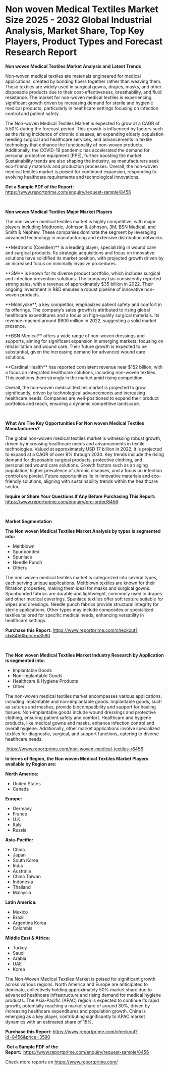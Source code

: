 <p><h1>Non woven Medical Textiles Market Size 2025 - 2032 Global Industrial Analysis, Market Share, Top Key Players, Product Types and Forecast Research Report</h1></p><p><strong>Non woven Medical Textiles Market Analysis and Latest Trends</strong></p>
<p><p>Non-woven medical textiles are materials engineered for medical applications, created by bonding fibers together rather than weaving them. These textiles are widely used in surgical gowns, drapes, masks, and other disposable products due to their cost-effectiveness, breathability, and fluid resistance. The market for non-woven medical textiles is experiencing significant growth driven by increasing demand for sterile and hygienic medical products, particularly in healthcare settings focusing on infection control and patient safety.</p><p>The Non-woven Medical Textiles Market is expected to grow at a CAGR of 5.50% during the forecast period. This growth is influenced by factors such as the rising incidence of chronic diseases, an expanding elderly population needing surgical and healthcare services, and advancements in textile technology that enhance the functionality of non-woven products. Additionally, the COVID-19 pandemic has accelerated the demand for personal protective equipment (PPE), further boosting the market. Sustainability trends are also shaping the industry, as manufacturers seek eco-friendly materials and production processes. Overall, the non-woven medical textiles market is poised for continued expansion, responding to evolving healthcare requirements and technological innovations.</p></p>
<p><strong>Get a Sample PDF of the Report:&nbsp;</strong> <a href="https://www.reportprime.com/enquiry/request-sample/8456?utm_campaign=3458&utm_medium=2&utm_source=Github&utm_content=ia&utm_term=19032025&utm_id=non-woven-medical-textiles">https://www.reportprime.com/enquiry/request-sample/8456</a></p>
<p>&nbsp;</p>
<p><strong>Non woven Medical Textiles Major Market Players</strong></p>
<p><p>The non-woven medical textiles market is highly competitive, with major players including Medtronic, Johnson & Johnson, 3M, BSN Medical, and Smith & Nephew. These companies dominate the segment by leveraging advanced technology in manufacturing and extensive distribution networks.</p><p>**Medtronic (Covidien)** is a leading player, specializing in wound care and surgical products. Its strategic acquisitions and focus on innovative solutions have solidified its market position, with projected growth driven by an increased focus on minimally invasive procedures.</p><p>**3M** is known for its diverse product portfolio, which includes surgical and infection prevention solutions. The company has consistently reported strong sales, with a revenue of approximately $35 billion in 2022. Their ongoing investment in R&D ensures a robust pipeline of innovative non-woven products.</p><p>**Mölnlycke**, a key competitor, emphasizes patient safety and comfort in its offerings. The company’s sales growth is attributed to rising global healthcare expenditures and a focus on high-quality surgical materials. Its revenue reached around $800 million in 2022, suggesting a solid market presence.</p><p>**BSN Medical** offers a wide range of non-woven dressings and supports, aiming for significant expansion in emerging markets, focusing on rehabilitation and wound care. Their future growth is expected to be substantial, given the increasing demand for advanced wound care solutions.</p><p>**Cardinal Health** has reported consistent revenue near $152 billion, with a focus on integrated healthcare solutions, including non-woven textiles. This positions them strongly in the market amid rising competition.</p><p>Overall, the non-woven medical textiles market is projected to grow significantly, driven by technological advancements and increasing healthcare needs. Companies are well-positioned to expand their product portfolios and reach, ensuring a dynamic competitive landscape.</p></p>
<p>&nbsp;</p>
<p><strong>What Are The Key Opportunities For Non woven Medical Textiles Manufacturers?</strong></p>
<p><p>The global non-woven medical textiles market is witnessing robust growth, driven by increasing healthcare needs and advancements in textile technologies. Valued at approximately USD 17 billion in 2022, it is projected to expand at a CAGR of over 8% through 2030. Key trends include the rising demand for disposable surgical products, protective clothing, and personalized wound care solutions. Growth factors such as an aging population, higher prevalence of chronic diseases, and a focus on infection control are pivotal. Future opportunities lie in innovative materials and eco-friendly solutions, aligning with sustainability trends within the healthcare sector.</p></p>
<p><strong>Inquire or Share Your Questions If Any Before Purchasing This Report:</strong> <a href="https://www.reportprime.com/enquiry/pre-order/8456?utm_campaign=3458&utm_medium=2&utm_source=Github&utm_content=ia&utm_term=19032025&utm_id=non-woven-medical-textiles">https://www.reportprime.com/enquiry/pre-order/8456</a></p>
<p>&nbsp;</p>
<p><strong>Market Segmentation</strong></p>
<p><strong>The Non woven Medical Textiles Market Analysis by types is segmented into:</strong></p>
<p><ul><li>Meltblown</li><li>Spunbonded</li><li>Spunlace</li><li>Needle Punch</li><li>Others</li></ul></p>
<p><p>The non-woven medical textiles market is categorized into several types, each serving unique applications. Meltblown textiles are known for their filtration properties, making them ideal for masks and surgical gowns. Spunbonded fabrics are durable and lightweight, commonly used in drapes and other medical coverings. Spunlace textiles offer soft texture suitable for wipes and dressings. Needle punch fabrics provide structural integrity for sterile applications. Other types may include composites or specialized textiles tailored for specific medical needs, enhancing versatility in healthcare settings.</p></p>
<p><strong>Purchase this Report:&nbsp;</strong><a href="https://www.reportprime.com/checkout?id=8456&price=3590&utm_campaign=3458&utm_medium=2&utm_source=Github&utm_content=ia&utm_term=19032025&utm_id=non-woven-medical-textiles">https://www.reportprime.com/checkout?id=8456&price=3590</a></p>
<p>&nbsp;</p>
<p><strong>The Non woven Medical Textiles Market Industry Research by Application is segmented into:</strong></p>
<p><ul><li>Implantable Goods</li><li>Non-implantable Goods</li><li>Healthcare & Hygiene Products</li><li>Other</li></ul></p>
<p><p>The non-woven medical textiles market encompasses various applications, including implantable and non-implantable goods. Implantable goods, such as sutures and meshes, provide biocompatibility and support for healing tissues. Non-implantable goods include wound dressings and protective clothing, ensuring patient safety and comfort. Healthcare and hygiene products, like medical gowns and masks, enhance infection control and overall hygiene. Additionally, other market applications involve specialized textiles for diagnostic, surgical, and support functions, catering to diverse healthcare needs.</p></p>
<p><a href="https://www.reportprime.com/non-woven-medical-textiles-r8456?utm_campaign=3458&utm_medium=2&utm_source=Github&utm_content=ia&utm_term=19032025&utm_id=non-woven-medical-textiles">&nbsp;https://www.reportprime.com/non-woven-medical-textiles-r8456</a></p>
<p><strong>In terms of Region, the Non woven Medical Textiles Market Players available by Region are:</strong></p>
<p>
    <p> <strong> North America: </strong>
        <ul>
            <li>United States</li>
            <li>Canada</li>
        </ul>
        </p> 
    <p> <strong> Europe: </strong>
        <ul>
            <li>Germany</li>
            <li>France</li>
            <li>U.K.</li>
            <li>Italy</li>
            <li>Russia</li>
        </ul>
        </p> 
    <p> <strong> Asia-Pacific: </strong>
        <ul>
            <li>China</li>
            <li>Japan</li>
            <li>South Korea</li>
            <li>India</li>
            <li>Australia</li>
            <li>China Taiwan</li>
            <li>Indonesia</li>
            <li>Thailand</li>
            <li>Malaysia</li>
        </ul>
        </p> 
    <p> <strong> Latin America: </strong>
        <ul>
            <li>Mexico</li>
            <li>Brazil</li>
            <li>Argentina Korea</li>
            <li>Colombia</li>
        </ul>
        </p> 
    <p> <strong> Middle East & Africa: </strong>
        <ul>
            <li>Turkey</li>
            <li>Saudi</li>
            <li>Arabia</li>
            <li>UAE</li>
            <li>Korea</li>
        </ul>
    </p>
    </p>
<p><p>The Non-Woven Medical Textiles Market is poised for significant growth across various regions. North America and Europe are anticipated to dominate, collectively holding approximately 50% market share due to advanced healthcare infrastructure and rising demand for medical hygiene products. The Asia-Pacific (APAC) region is expected to continue its rapid growth, potentially reaching a market share of around 30%, driven by increasing healthcare expenditures and population growth. China is emerging as a key player, contributing significantly to APAC market dynamics with an estimated share of 15%.</p></p>
<p><strong>Purchase this Report: </strong><a href="https://www.reportprime.com/checkout?id=8456&price=3590&utm_campaign=3458&utm_medium=2&utm_source=Github&utm_content=ia&utm_term=19032025&utm_id=non-woven-medical-textiles">https://www.reportprime.com/checkout?id=8456&price=3590</a></p>
<p>&nbsp;<strong>Get a Sample PDF of the Report:&nbsp;&nbsp;</strong><a href="https://www.reportprime.com/enquiry/request-sample/8456?utm_campaign=3458&utm_medium=2&utm_source=Github&utm_content=ia&utm_term=19032025&utm_id=non-woven-medical-textiles">https://www.reportprime.com/enquiry/request-sample/8456</a></p>
<p><strong></strong></p>
<p>Check more reports on <a href="https://www.reportprime.com/?utm_campaign=3458&utm_medium=2&utm_source=Github&utm_content=ia&utm_term=19032025&utm_id=non-woven-medical-textiles">https://www.reportprime.com/</a></p>